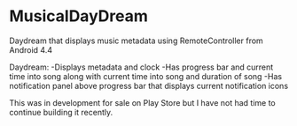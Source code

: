 MusicalDayDream
===============
Daydream that displays music metadata using RemoteController from Android 4.4

Daydream:
-Displays metadata and clock
-Has progress bar and current time into song along with current time into song and duration of song
-Has notification panel above progress bar that displays current notification icons

This was in development for sale on Play Store but I have not had time to continue building it recently.
